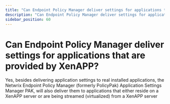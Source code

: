 ```yaml
---
title: "Can Endpoint Policy Manager deliver settings for applications that are provided by XenAPP?"
description: "Can Endpoint Policy Manager deliver settings for applications that are provided by XenAPP?"
sidebar_position: 60
---
```


# Can Endpoint Policy Manager deliver settings for applications that are provided by XenAPP?

Yes, besides delivering application settings to real installed applications, the Netwrix Endpoint
Policy Manager (formerly PolicyPak) Application Settings Manager PAK, will also deliver them to
applications that either reside on a XenAPP server or are being streamed (virtualized) from a XenAPP
server
